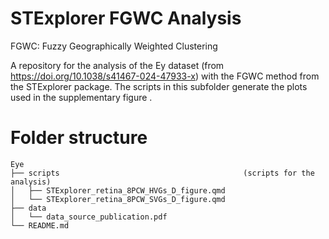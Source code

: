 # STExplorer FGWC Analysis

FGWC: Fuzzy Geographically Weighted Clustering

A repository for the analysis of the Ey dataset (from https://doi.org/10.1038/s41467-024-47933-x) with the FGWC method from the STExplorer package. The scripts in this subfolder generate the plots used in the supplementary figure .

# Folder structure
```
Eye
├── scripts                                  		(scripts for the analysis)
│	├── STExplorer_retina_8PCW_HVGs_D_figure.qmd
│   └── STExplorer_retina_8PCW_SVGs_D_figure.qmd 
├── data 
│	└── data_source_publication.pdf 
└── README.md
```